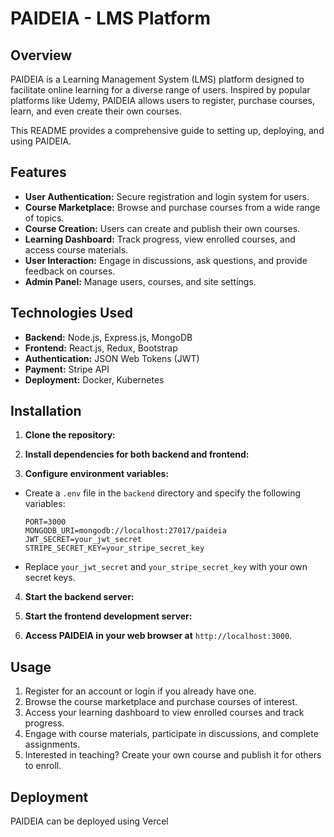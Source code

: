 # PAIDEIA - LMS Platform

## Overview

PAIDEIA is a Learning Management System (LMS) platform designed to facilitate online learning for a diverse range of users. Inspired by popular platforms like Udemy, PAIDEIA allows users to register, purchase courses, learn, and even create their own courses.

This README provides a comprehensive guide to setting up, deploying, and using PAIDEIA.

## Features

- **User Authentication:** Secure registration and login system for users.
- **Course Marketplace:** Browse and purchase courses from a wide range of topics.
- **Course Creation:** Users can create and publish their own courses.
- **Learning Dashboard:** Track progress, view enrolled courses, and access course materials.
- **User Interaction:** Engage in discussions, ask questions, and provide feedback on courses.
- **Admin Panel:** Manage users, courses, and site settings.

## Technologies Used

- **Backend:** Node.js, Express.js, MongoDB
- **Frontend:** React.js, Redux, Bootstrap
- **Authentication:** JSON Web Tokens (JWT)
- **Payment:** Stripe API
- **Deployment:** Docker, Kubernetes

## Installation

1. **Clone the repository:**

2. **Install dependencies for both backend and frontend:**

3. **Configure environment variables:**

- Create a `.env` file in the `backend` directory and specify the following variables:
  ```
  PORT=3000
  MONGODB_URI=mongodb://localhost:27017/paideia
  JWT_SECRET=your_jwt_secret
  STRIPE_SECRET_KEY=your_stripe_secret_key
  ```
- Replace `your_jwt_secret` and `your_stripe_secret_key` with your own secret keys.

4. **Start the backend server:**

5. **Start the frontend development server:**

6. **Access PAIDEIA in your web browser at** `http://localhost:3000`.

## Usage

1. Register for an account or login if you already have one.
2. Browse the course marketplace and purchase courses of interest.
3. Access your learning dashboard to view enrolled courses and track progress.
4. Engage with course materials, participate in discussions, and complete assignments.
5. Interested in teaching? Create your own course and publish it for others to enroll.

## Deployment

PAIDEIA can be deployed using Vercel

